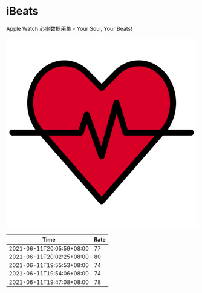 # iBeats
Apple Watch 心率数据采集 - Your Soul, Your Beats!

![](./files/heart_rate.svg)

<!--START_SECTION:my_heart_rate-->
| Time | Rate | 
 | ---- | ---- | 
| 2021-06-11T20:05:59+08:00 | 77 |
| 2021-06-11T20:02:25+08:00 | 80 |
| 2021-06-11T19:55:53+08:00 | 74 |
| 2021-06-11T19:54:06+08:00 | 74 |
| 2021-06-11T19:47:08+08:00 | 78 |

<!--END_SECTION:my_heart_rate-->

